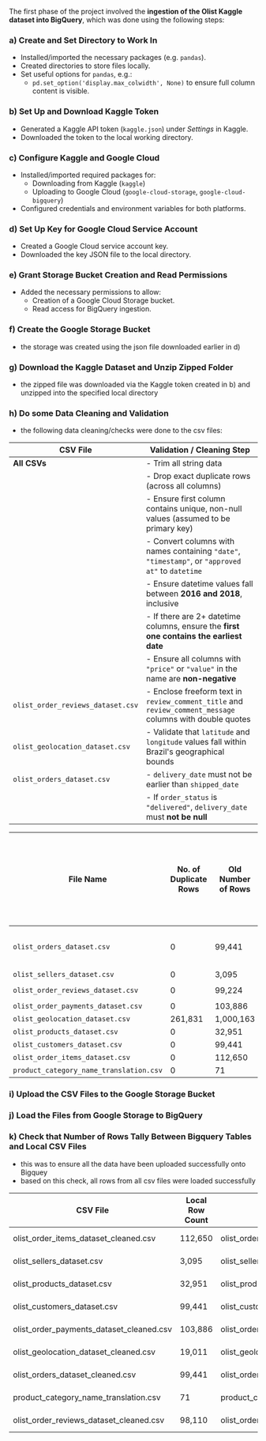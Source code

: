 The first phase of the project involved the **ingestion of the Olist Kaggle dataset into BigQuery**, which was done using the following steps:

### a) Create and Set Directory to Work In
- Installed/imported the necessary packages (e.g. `pandas`).
- Created directories to store files locally.
- Set useful options for `pandas`, e.g.:
  - `pd.set_option('display.max_colwidth', None)` to ensure full column content is visible.

### b) Set Up and Download Kaggle Token
- Generated a Kaggle API token (`kaggle.json`) under *Settings* in Kaggle.
- Downloaded the token to the local working directory.

### c) Configure Kaggle and Google Cloud
- Installed/imported required packages for:
  - Downloading from Kaggle (`kaggle`)
  - Uploading to Google Cloud (`google-cloud-storage`, `google-cloud-bigquery`)
- Configured credentials and environment variables for both platforms.

### d) Set Up Key for Google Cloud Service Account
- Created a Google Cloud service account key.
- Downloaded the key JSON file to the local directory.

### e) Grant Storage Bucket Creation and Read Permissions
- Added the necessary permissions to allow:
  - Creation of a Google Cloud Storage bucket.
  - Read access for BigQuery ingestion.

### f) Create the Google Storage Bucket
   - the storage was created using the json file downloaded earlier in d)
     
### g) Download the Kaggle Dataset and Unzip Zipped Folder
   - the zipped file was downloaded via the Kaggle token created in b) and unzipped into the specified local directory
### h) Do some Data Cleaning and Validation
   - the following data cleaning/checks were done to the csv files:

| CSV File                          | Validation / Cleaning Step                                                                                                                             |
|-----------------------------------|---------------------------------------------------------------------------------------------------------------------------------------------------------|
| **All CSVs**                      | - Trim all string data                                                                                                                                  |
|                                   | - Drop exact duplicate rows (across all columns)                                                                                                       |
|                                   | - Ensure first column contains unique, non-null values (assumed to be primary key)                                                                     |
|                                   | - Convert columns with names containing `"date"`, `"timestamp"`, or `"approved at"` to `datetime`                                                     |
|                                   | - Ensure datetime values fall between **2016 and 2018**, inclusive                                                                                      |
|                                   | - If there are 2+ datetime columns, ensure the **first one contains the earliest date**                                                                |
|                                   | - Ensure all columns with `"price"` or `"value"` in the name are **non-negative**                                                                      |
| `olist_order_reviews_dataset.csv` | - Enclose freeform text in `review_comment_title` and `review_comment_message` columns with double quotes                                               |
| `olist_geolocation_dataset.csv`   | - Validate that `latitude` and `longitude` values fall within Brazil's geographical bounds                                                             |
| `olist_orders_dataset.csv`        | - `delivery_date` must not be earlier than `shipped_date`                                                                                              |
|                                   | - If `order_status` is `"delivered"`, `delivery_date` must **not be null**                                                                            |

| File Name                          | No. of Duplicate Rows | Old Number of Rows | New Number of Rows | Number of Columns Converted to DateTime | Columns Converted to DateTime                                                                 | Assumed Primary Key (First Column) | Primary Key Test: First Column with Nulls | Primary Key Test: First Column with Duplicates | Earliest Date Check Fail Count | Earliest Date Failed Columns                    | Order Delivered Customer Date Earlier Than Shipped Fail Count | Order Delivered Customer Date Null Fail Count | Geolocation Check Fail Count | Negative Value Test |
|------------------------------------|-----------------------|--------------------|--------------------|----------------------------------------|-------------------------------------------------------------------------------------------------|-----------------------------------|-------------------------------------------|-----------------------------------------------------|--------------------------------|-------------------------------------------------|---------------------------------------------------------|---------------------------------------------------|----------------------------|-------------------|
| `olist_orders_dataset.csv`         | 0                     | 99,441             | 99,441             | 5                                      | `order_purchase_timestamp, order_approved_at, order_delivered_carrier_date, order_delivered_customer_date, order_estimated_delivery_date` | `order_id`                        | 0                                         | 0                                                   | 166                            | `order_delivered_carrier_date`                    | 23                                                      | 8                                                     | 0                          | 0                 |
| `olist_sellers_dataset.csv`        | 0                     | 3,095              | 3,095              | 0                                      |                                                                                                 | `seller_id`                       | 0                                         | 0                                                   | 0                              |                                                 | 0                                                      | 0                                                     | 0                          | 0                 |
| `olist_order_reviews_dataset.csv`  | 0                     | 99,224             | 99,224             | 2                                      | `review_creation_date, review_answer_timestamp`                                                | `review_id`                       | 0                                         | 814                                                 | 0                              |                                                 | 0                                                      | 0                                                     | 0                          | 0                 |
| `olist_order_payments_dataset.csv` | 0                     | 103,886            | 103,886            | 0                                      |                                                                                                 | `order_id`                        | 0                                         | 4,446                                               | 0                              |                                                 | 0                                                      | 0                                                     | 0                          | 0                 |
| `olist_geolocation_dataset.csv`    | 261,831               | 1,000,163          | 738,332            | 0                                      |                                                                                                 | `geolocation_zip_code_prefix`     | 0                                         | 719,317                                             | 0                              |                                                 | 0                                                      | 27                                                    | 0                          | 0                 |
| `olist_products_dataset.csv`       | 0                     | 32,951             | 32,951             | 0                                      |                                                                                                 | `product_id`                      | 0                                         | 0                                                   | 0                              |                                                 | 0                                                      | 0                                                     | 0                          | 0                 |
| `olist_customers_dataset.csv`      | 0                     | 99,441             | 99,441             | 0                                      |                                                                                                 | `customer_id`                     | 0                                         | 0                                                   | 0                              |                                                 | 0                                                      | 0                                                     | 0                          | 0                 |
| `olist_order_items_dataset.csv`    | 0                     | 112,650            | 112,650            | 1                                      | `shipping_limit_date`                                                                         | `order_id`                        | 0                                         | 13,984                                              | 0                              |                                                 | 0                                                      | 0                                                     | 0                          | 0                 |
| `product_category_name_translation.csv` | 0                  | 71                 | 71                 | 0                                      |                                                                                                 | `product_category_name`           | 0                                         | 0                                                   | 0                              |                                                 | 0                                                      | 0                                                     | 0                          | 0                 |


### i) Upload the CSV Files to the Google Storage Bucket
### j) Load the Files from Google Storage to BigQuery
### k) Check that Number of Rows Tally Between Bigquery Tables and Local CSV Files
   - this was to ensure all the data have been uploaded successfully onto Bigquey
   - based on this check, all rows from all csv files were loaded successfully

| CSV File                                  | Local Row Count | BigQuery Table                          | BigQuery Row Count | Status   |
|-------------------------------------------|------------------|------------------------------------------|---------------------|----------|
| olist_order_items_dataset_cleaned.csv     | 112,650          | olist_order_items_dataset_cleaned       | 112,650             | ✅ Match |
| olist_sellers_dataset.csv                 | 3,095            | olist_sellers_dataset                   | 3,095               | ✅ Match |
| olist_products_dataset.csv                | 32,951           | olist_products_dataset                  | 32,951              | ✅ Match |
| olist_customers_dataset.csv               | 99,441           | olist_customers_dataset                 | 99,441              | ✅ Match |
| olist_order_payments_dataset_cleaned.csv  | 103,886          | olist_order_payments_dataset_cleaned    | 103,886             | ✅ Match |
| olist_geolocation_dataset_cleaned.csv     | 19,011           | olist_geolocation_dataset_cleaned       | 19,011              | ✅ Match |
| olist_orders_dataset_cleaned.csv          | 99,441           | olist_orders_dataset_cleaned            | 99,441              | ✅ Match |
| product_category_name_translation.csv     | 71               | product_category_name_translation       | 71                  | ✅ Match |
| olist_order_reviews_dataset_cleaned.csv   | 98,110           | olist_order_reviews_dataset_cleaned     | 98,110              | ✅ Match |
